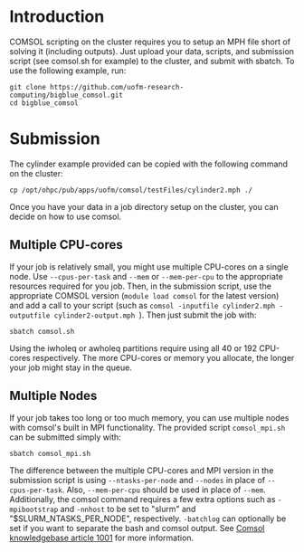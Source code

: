 # Introduction
COMSOL scripting on the cluster requires you to setup an MPH file short of solving it (including outputs). Just upload your data, scripts, and submission script (see comsol.sh for example) to the cluster, and submit with sbatch. To use the following example, run:
```
git clone https://github.com/uofm-research-computing/bigblue_comsol.git
cd bigblue_comsol
```

# Submission
The cylinder example provided can be copied with the following command on the cluster:
```
cp /opt/ohpc/pub/apps/uofm/comsol/testFiles/cylinder2.mph ./
```
Once you have your data in a job directory setup on the cluster, you can decide on how to use comsol.

## Multiple CPU-cores
If your job is relatively small, you might use multiple CPU-cores on a single node. Use `--cpus-per-task` and `--mem` or `--mem-per-cpu` to the appropriate resources required for you job. Then, in the submission script, use the appropriate COMSOL version (`module load comsol` for the latest version) and add a call to your script (such as `comsol -inputfile cylinder2.mph -outputfile cylinder2-output.mph `). Then just submit the job with:
```
sbatch comsol.sh
```

Using the iwholeq or awholeq partitions require using all 40 or 192 CPU-cores respectively. The more CPU-cores or memory you allocate, the longer your job might stay in the queue.

## Multiple Nodes
If your job takes too long or too much memory, you can use multiple nodes with comsol's built in MPI functionality. The provided script `comsol_mpi.sh` can be submitted simply with:
```
sbatch comsol_mpi.sh
```

The difference between the multiple CPU-cores and MPI version in the submission script is using `--ntasks-per-node` and `--nodes` in place of `--cpus-per-task`. Also, `--mem-per-cpu` should be used in place of `--mem`. Additionally, the comsol command requires a few extra options such as `-mpibootstrap` and `-nnhost` to be set to "slurm" and "$SLURM_NTASKS_PER_NODE", respectively. `-batchlog` can optionally be set if you want to separate the bash and comsol output. See [Comsol knowledgebase article 1001](https://www.comsol.com/support/knowledgebase/1001) for more information.
